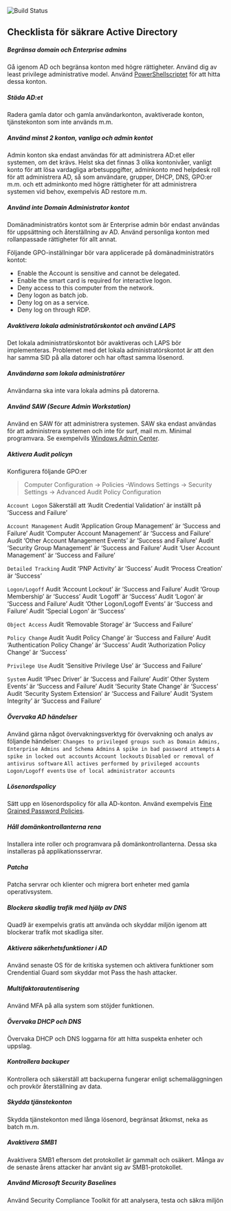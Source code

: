![Build Status](https://nordlo.com/wp-content/uploads/2019/08/nordlologo.svg)
## Checklista för säkrare Active Directory
##### Begränsa domain och Enterprise admins
Gå igenom AD och begränsa konton med högre rättigheter. Använd dig av least privilege administrative model. Använd [PowerShellscriptet](https://gallery.technet.microsoft.com/scriptcenter/AD-account-Audit-find-bfcc60db) för att hitta dessa konton.

##### Städa AD:et
Radera gamla dator och gamla användarkonton, avaktiverade konton, tjänstekonton som inte används m.m.

##### Använd minst 2 konton, vanliga och admin kontot
Admin konton ska endast användas för att administrera AD:et eller systemen, om det krävs. Helst ska det finnas 3 olika kontonivåer, vanligt konto för att lösa vardagliga arbetsuppgifter, adminkonto med helpdesk roll för att administrera AD, så som användare, grupper, DHCP, DNS, GPO:er m.m. och ett adminkonto med högre rättigheter för att administrera systemen vid behov, exempelvis AD restore m.m.

##### Använd inte Domain Administrator kontot
Domänadministratörs kontot som är Enterprise admin bör endast användas för uppsättning och återställning av AD.
Använd personliga konton med rollanpassade rättigheter för allt annat.

Följande GPO-inställningar bör vara applicerade på domänadministratörs kontot:
* Enable the Account is sensitive and cannot be delegated.
* Enable the smart card is required for interactive logon.
* Deny access to this computer from the network.
* Deny logon as batch job.
* Deny log on as a service.
* Deny log on through RDP.

##### Avaktivera lokala administratörskontot och använd LAPS
Det lokala administratörskontot bör avaktiveras och LAPS bör implementeras. Problemet med det lokala administratörskontot är att den har samma SID på alla datorer och har oftast samma lösenord. 

##### Användarna som lokala administratörer
Användarna ska inte vara lokala admins på datorerna.

##### Använd SAW (Secure Admin Workstation)
Använd en SAW för att administrera systemen. SAW ska endast användas för att administrera systemen och inte för surf, mail m.m. Minimal programvara. Se exempelvils [Windows Admin Center](https://www.microsoft.com/sv-se/cloud-platform/windows-admin-center).

##### Aktivera Audit policyn
Konfigurera följande GPO:er
> Computer Configuration -> Policies -Windows Settings -> Security Settings -> Advanced Audit Policy Configuration

`Account Logon`
Säkerställ att ‘Audit Credential Validation’ är inställt på ‘Success and Failure’

`Account Management`
Audit ‘Application Group Management’ är ‘Success and Failure’
Audit ‘Computer Account Management’ är ‘Success and Failure’
Audit ‘Other Account Management Events’ är ‘Success and Failure’
Audit ‘Security Group Management’ är ‘Success and Failure’
Audit ‘User Account Management’ är ‘Success and Failure’

`Detailed Tracking`
Audit ‘PNP Activity’ är ‘Success’
Audit ‘Process Creation’ är ‘Success’

`Logon/Logoff`
Audit ‘Account Lockout’ är ‘Success and Failure’
Audit ‘Group Membership’ är ‘Success’
Audit ‘Logoff’ är ‘Success’
Audit ‘Logon’ är ‘Success and Failure’
Audit ‘Other Logon/Logoff Events’ är ‘Success and Failure’
Audit ‘Special Logon’ är ‘Success’

`Object Access`
Audit ‘Removable Storage’ är ‘Success and Failure’

`Policy Change`
Audit ‘Audit Policy Change’ är ‘Success and Failure’
Audit ‘Authentication Policy Change’ är ‘Success’
Audit ‘Authorization Policy Change’ är ‘Success’

`Privilege Use`
Audit ‘Sensitive Privilege Use’ är ‘Success and Failure’

`System`
Audit ‘IPsec Driver’ är ‘Success and Failure’
Audit’ Other System Events’ är ‘Success and Failure’
Audit ‘Security State Change’ är ‘Success’
Audit ‘Security System Extension’ är ‘Success and Failure’
Audit ‘System Integrity’ är ‘Success and Failure’

##### Övervaka AD händelser
Använd gärna något övervakningsverktyg för övervakning och analys av följande händelser:
`Changes to privileged groups such as Domain Admins, Enterprise Admins and Schema Admins`
`A spike in bad password attempts`
`A spike in locked out accounts`
`Account lockouts`
`Disabled or removal of antivirus software`
`All actives performed by privileged accounts`
`Logon/Logoff events`
`Use of local administrator accounts`

##### Lösenordspolicy
Sätt upp en lösenordspolicy för alla AD-konton. Använd exempelvis [Fine Grained Password Policies](https://blogs.technet.microsoft.com/canitpro/2013/05/29/step-by-step-enabling-and-using-fine-grained-password-policies-in-ad).

##### Håll domänkontrollanterna rena
Installera inte roller och programvara på domänkontrollanterna. Dessa ska installeras på applikationsservrar.

##### Patcha
Patcha servrar och klienter och migrera bort enheter med gamla operativsystem.

##### Blockera skadlig trafik med hjälp av DNS
Quad9 är exempelvis gratis att använda och skyddar miljön igenom att blockerar trafik mot skadliga siter.

##### Aktivera säkerhetsfunktioner i AD
Använd senaste OS för de kritiska systemen och aktivera funktioner som Crendential Guard som skyddar mot Pass the hash attacker.

##### Multifaktorautentisering
Använd MFA på alla system som stöjder funktionen.

##### Övervaka DHCP och DNS
Övervaka DHCP och DNS loggarna för att hitta suspekta enheter och uppslag.

##### Kontrollera backuper
Kontrollera och säkerställ att backuperna fungerar enligt schemaläggningen och provkör återställning av data.

##### Skydda tjänstekonton
Skydda tjänstekonton med långa lösenord, begränsat åtkomst, neka as batch m.m.

##### Avaktivera SMB1
Avaktivera SMB1 eftersom det protokollet är gammalt och osäkert. Många av de senaste årens attacker har använt sig av SMB1-protokollet.

##### Använd Microsoft Security Baselines
Använd Security Compliance Toolkit för att analysera, testa och säkra miljön
